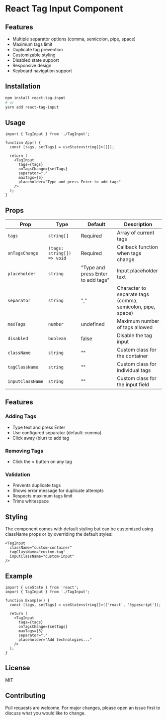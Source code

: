 # React Tag Input Component


## Features

- Multiple separator options (comma, semicolon, pipe, space)
- Maximum tags limit
- Duplicate tag prevention
- Customizable styling
- Disabled state support
- Responsive design
- Keyboard navigation support

## Installation

```bash
npm install react-tag-input
# or
yarn add react-tag-input
```

## Usage

```tsx
import { TagInput } from './TagInput';

function App() {
  const [tags, setTags] = useState<string[]>([]);

  return (
    <TagInput
      tags={tags}
      onTagsChange={setTags}
      separator=","
      maxTags={5}
      placeholder="Type and press Enter to add tags"
    />
  );
}
```

## Props

| Prop | Type | Default | Description |
|------|------|---------|-------------|
| `tags` | `string[]` | Required | Array of current tags |
| `onTagsChange` | `(tags: string[]) => void` | Required | Callback function when tags change |
| `placeholder` | `string` | "Type and press Enter to add tags" | Input placeholder text |
| `separator` | `string` | "," | Character to separate tags (comma, semicolon, pipe, space) |
| `maxTags` | `number` | undefined | Maximum number of tags allowed |
| `disabled` | `boolean` | false | Disable the tag input |
| `className` | `string` | "" | Custom class for the container |
| `tagClassName` | `string` | "" | Custom class for individual tags |
| `inputClassName` | `string` | "" | Custom class for the input field |

## Features

### Adding Tags
- Type text and press Enter
- Use configured separator (default: comma)
- Click away (blur) to add tag

### Removing Tags
- Click the × button on any tag

### Validation
- Prevents duplicate tags
- Shows error message for duplicate attempts
- Respects maximum tags limit
- Trims whitespace

## Styling

The component comes with default styling but can be customized using className props or by overriding the default styles:

```tsx
<TagInput
  className="custom-container"
  tagClassName="custom-tag"
  inputClassName="custom-input"
/>
```

## Example

```tsx
import { useState } from 'react';
import { TagInput } from './TagInput';

function Example() {
  const [tags, setTags] = useState<string[]>(['react', 'typescript']);

  return (
    <TagInput
      tags={tags}
      onTagsChange={setTags}
      maxTags={5}
      separator=","
      placeholder="Add technologies..."
    />
  );
}
```

## License

MIT

## Contributing

Pull requests are welcome. For major changes, please open an issue first to discuss what you would like to change.